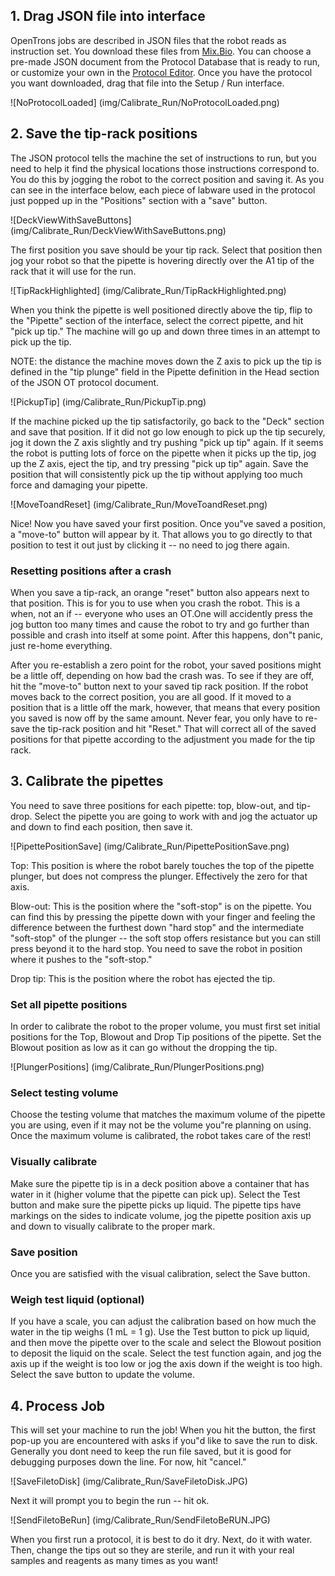 ## 1. Drag JSON file into interface 

OpenTrons jobs are described in JSON files that the robot reads as instruction set. You download these files from [Mix.Bio](http://mix.bio). You can choose a pre-made JSON document from the Protocol Database that is ready to run, or customize your own in the [Protocol Editor](http://editor.mix.bio). Once you have the protocol you want downloaded, drag that file into the Setup / Run interface. 

![NoProtocolLoaded] (img/Calibrate_Run/NoProtocolLoaded.png)

## 2. Save the tip-rack positions 

The JSON protocol tells the machine the set of instructions to run, but you need to help it find the physical locations those instructions correspond to. You do this by jogging the robot to the correct position and saving it. As you can see in the interface below, each piece of labware used in the protocol just popped up in the "Positions" section with a "save" button. 

![DeckViewWithSaveButtons] (img/Calibrate_Run/DeckViewWithSaveButtons.png)

The first position you save should be your tip rack. Select that position then jog your robot so that the pipette is hovering directly over the A1 tip of the rack that it will use for the run. 

![TipRackHighlighted] (img/Calibrate_Run/TipRackHighlighted.png)

When you think the pipette is well positioned directly above the tip, flip to the "Pipette" section of the interface, select the correct pipette, and hit "pick up tip." The machine will go up and down three times in an attempt to pick up the tip. 

NOTE: the distance the machine moves down the Z axis to pick up the tip is defined in the "tip plunge" field in the Pipette definition in the Head section of the JSON OT protocol document. 

![PickupTip] (img/Calibrate_Run/PickupTip.png)

If the machine picked up the tip satisfactorily, go back to the "Deck" section and save that position. If it did not go low enough to pick up the tip securely, jog it down the Z axis slightly and try pushing "pick up tip" again. If it seems the robot is putting lots of force on the pipette when it picks up the tip, jog up the Z axis, eject the tip, and try pressing "pick up tip" again. Save the position that will consistently pick up the tip without applying too much force and damaging your pipette. 

![MoveToandReset] (img/Calibrate_Run/MoveToandReset.png)

Nice! Now you have saved your first position. Once you"ve saved a position, a "move-to" button will appear by it. That allows you to go directly to that position to test it out just by clicking it -- no need to jog there again. 

### Resetting positions after a crash

When you save a tip-rack, an orange "reset" button also appears next to that position. This is for you to use when you crash the robot. This is a when, not an if -- everyone who uses an OT.One will accidently press the jog button too many times and cause the robot to try and go further than possible and crash into itself at some point. After this happens, don"t panic, just re-home everything.

After you re-establish a zero point for the robot, your saved positions might be a little off, depending on how bad the crash was. To see if they are off, hit the "move-to" button next to your saved tip rack position. If the robot moves back to the correct position, you are all good. If it moved to a position that is a little off the mark, however, that means that every position you saved is now off by the same amount. Never fear, you only have to re-save the tip-rack position and hit "Reset." That will correct all of the saved positions for that pipette according to the adjustment you made for the tip rack. 

## 3. Calibrate the pipettes 

You need to save three positions for each pipette: top, blow-out, and tip-drop. Select the pipette you are going to work with and jog the actuator up and down to find each position, then save it. 

![PipettePositionSave] (img/Calibrate_Run/PipettePositionSave.png)

Top: This position is where the robot barely touches the top of the pipette plunger, but does not compress the plunger. Effectively the zero for that axis. 

Blow-out: This is the position where the "soft-stop" is on the pipette. You can find this by pressing the pipette down with your finger and feeling the difference between the furthest down "hard stop" and the intermediate "soft-stop" of the plunger -- the soft stop offers resistance but you can still press beyond it to the hard stop. You need to save the robot in position where it pushes to the "soft-stop." 

Drop tip: This is the position where the robot has ejected the tip. 

### Set all pipette positions

In order to calibrate the robot to the proper volume, you must first set initial positions for the Top, Blowout and Drop Tip positions of the pipette.  Set the Blowout position as low as it can go without the dropping the tip.

![PlungerPositions] (img/Calibrate_Run/PlungerPositions.png)

### Select testing volume

Choose the testing volume that matches the maximum volume of the pipette you are using, even if it may not be the volume you"re planning on using.  Once the maximum volume is calibrated, the robot takes care of the rest!

### Visually calibrate

Make sure the pipette tip is in a deck position above a container that has water in it (higher volume that the pipette can pick up).  Select the Test button and make sure the pipette picks up liquid.  The pipette tips have markings on the sides to indicate volume, jog the pipette position axis up and down to visually calibrate to the proper mark.  

### Save position

Once you are satisfied with the visual calibration, select the Save button.

### Weigh test liquid (optional)

If you have a scale, you can adjust the calibration based on how much the water in the tip weighs (1 mL = 1 g).  Use the Test button to pick up liquid, and then move the pipette over to the scale and select the Blowout position to deposit the liquid on the scale.  Select the test function again, and jog the axis up if the weight is too low or jog the axis down if the weight is too high.  Select the save button to update the volume.  

## 4. Process Job

This will set your machine to run the job! When you hit the button, the first pop-up you are encountered with asks if you"d like to save the run to disk. Generally you dont need to keep the run file saved, but it is good for debugging purposes down the line. For now, hit "cancel."

![SaveFiletoDisk] (img/Calibrate_Run/SaveFiletoDisk.JPG)

Next it will prompt you to begin the run -- hit ok. 

![SendFiletoBeRun] (img/Calibrate_Run/SendFiletoBeRUN.JPG)

When you first run a protocol, it is best to do it dry. Next, do it with water. Then, change the tips out so they are sterile, and run it with your real samples and reagents as many times as you want! 
